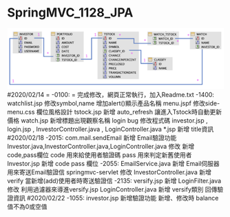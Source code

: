 # SpringMVC_1128_JPA
<img src="https://github.com/lucky85406/SpringMVC_1128_JPA/blob/master/src/main/webapp/portfolio/images/portfolio.png">
#2020/02/14 
=
-0100:
=
    完成修改，網頁正常執行，加入Readme.txt
-1400:
    watchlist.jsp 修改symbol,name 增加alert()顯示產品名稱
    menu.jspf 修改side-menu.css 欄位風格設計
    tstock.jsp 新增 auto_refresh 讓進入Tstock時自動更新價格
    watch.jsp 新增標題出現觀察名稱
    login bug 修改程式碼 investor.jsp , login.jsp , InvestorController.java , LoginController.java
    *.jsp 新增 title資訊
#2020/02/18
-2015:
    com.mail.sendEmail 新增 Email驗證功能
    Investor.java,InvestorController.java,LoginController.java 修改 新增 code,pass欄位
        code 用來給使用者驗證碼
        pass 用來判定新舊使用者
    Investor.jsp 新增 code pass 欄位
-2055:
    EmailService.java 新增 Email伺服器 用來寄送Email驗證信
    springmvc-servlet 修改 <context:component-scan base-package="com.web.portfolio.*"/>
    InvestorController.java 新增verify 當新增(add)使用者時寄送驗證信
-2135:
    versify.jsp 新增
    LoginFilter.java 修改 利用過濾器來導進versify.jsp
    LoginController.java 新增 versify類別 回傳驗證資訊
#2020/02/22
-1055:
    investor.jsp 新增驗證功能 新增、修改時 balance值不為0或空值